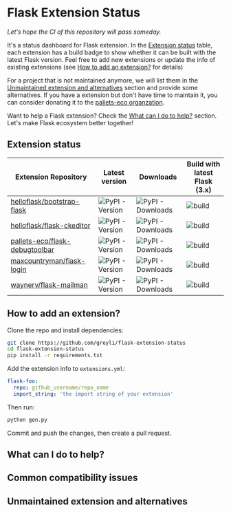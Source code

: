 # Flask Extension Status

*Let's hope the CI of this repository will pass someday.*

It's a status dashboard for Flask extension. In the [Extension status](#extension-status) table, each extension has a build badge to show whether it can be built with the latest Flask version. Feel free to add new extensions or update the info of existing extensions (see [How to add an extension?](#how-to-add-an-extension) for details)

For a project that is not maintained anymore, we will list them in the [Unmaintained extension and alternatives](#unmaintained-extension-and-alternatives) section and provide some alternatives. If you have a extension but don't have time to maintain it, you can consider donating it to the [pallets-eco organzation](https://github.com/pallets-eco).

Want to help a Flask extension? Check the [What can I do to help?](#what-can-i-do-to-help) section. Let's make Flask ecosystem better together!

## Extension status

<!-- TABLE_START -->

| Extension Repository | Latest version  |  Downloads | Build with latest Flask (3.x) |
| -------------------- | --------------- | ---------- | ----------------------------- |
| [helloflask/bootstrap-flask](https://github.com/helloflask/bootstrap-flask) | ![PyPI - Version](https://img.shields.io/pypi/v/bootstrap-flask) | ![PyPI - Downloads](https://img.shields.io/pypi/dm/bootstrap-flask?color=darkgrey) | ![build](https://github.com/greyli/flask-extension-status/actions/workflows/bootstrap-flask.yml/badge.svg) |
| [helloflask/flask-ckeditor](https://github.com/helloflask/flask-ckeditor) | ![PyPI - Version](https://img.shields.io/pypi/v/flask-ckeditor) | ![PyPI - Downloads](https://img.shields.io/pypi/dm/flask-ckeditor?color=darkgrey) | ![build](https://github.com/greyli/flask-extension-status/actions/workflows/flask-ckeditor.yml/badge.svg) |
| [pallets-eco/flask-debugtoolbar](https://github.com/pallets-eco/flask-debugtoolbar) | ![PyPI - Version](https://img.shields.io/pypi/v/flask-debugtoolbar) | ![PyPI - Downloads](https://img.shields.io/pypi/dm/flask-debugtoolbar?color=darkgrey) | ![build](https://github.com/greyli/flask-extension-status/actions/workflows/flask-debugtoolbar.yml/badge.svg) |
| [maxcountryman/flask-login](https://github.com/maxcountryman/flask-login) | ![PyPI - Version](https://img.shields.io/pypi/v/flask-login) | ![PyPI - Downloads](https://img.shields.io/pypi/dm/flask-login?color=darkgrey) | ![build](https://github.com/greyli/flask-extension-status/actions/workflows/flask-login.yml/badge.svg) |
| [waynerv/flask-mailman](https://github.com/waynerv/flask-mailman) | ![PyPI - Version](https://img.shields.io/pypi/v/flask-mailman) | ![PyPI - Downloads](https://img.shields.io/pypi/dm/flask-mailman?color=darkgrey) | ![build](https://github.com/greyli/flask-extension-status/actions/workflows/flask-mailman.yml/badge.svg) |

<!-- TABLE_END -->

## How to add an extension?

Clone the repo and install dependencies:

```bash
git clone https://github.com/greyli/flask-extension-status
cd flask-extension-status
pip install -r requirements.txt
```

Add the extension info to `extensions.yml`:
    
```yaml
flask-foo:
  repo: github_username/repo_name
  import_string: 'the import string of your extension'
```

Then run:

```bash
python gen.py
```

Commit and push the changes, then create a pull request.

## What can I do to help?

## Common compatibility issues

## Unmaintained extension and alternatives
